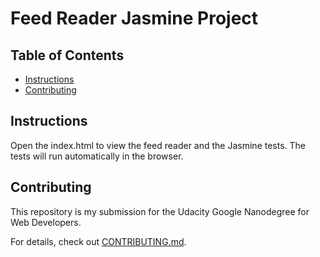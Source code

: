# Feed Reader Jasmine Project

## Table of Contents

* [Instructions](#instructions)
* [Contributing](#contributing)

## Instructions

Open the index.html to view the feed reader and the Jasmine tests. The tests will run automatically in the browser.

## Contributing

This repository is my submission for the Udacity Google Nanodegree for Web Developers.

For details, check out [CONTRIBUTING.md](CONTRIBUTING.md).
